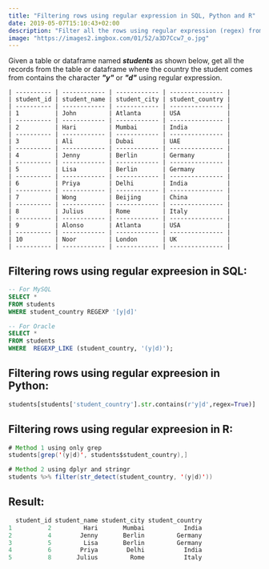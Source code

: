 ```yaml
---
title: "Filtering rows using regular expression in SQL, Python and R"
date: 2019-05-07T15:10:43+02:00
description: "Filter all the rows using regular expression (regex) from the given table in SQL or given dataframe in Python or R."
image: "https://images2.imgbox.com/01/52/a3D7Ccw7_o.jpg"
---
```


Given a table or dataframe named *__students__* as shown below, get all the records from the table or dataframe where the country the student comes from contains the character *__"y"__* or *__"d"__* using regular expression.

```
| ---------- | ------------ | ------------ | --------------- |
| student_id | student_name | student_city | student_country |
| ---------- | ------------ | ------------ | --------------- |
| 1          | John         | Atlanta      | USA             |
| ---------- | ------------ | ------------ | --------------- |
| 2          | Hari         | Mumbai       | India           |
| ---------- | ------------ | ------------ | --------------- |
| 3          | Ali          | Dubai        | UAE             |
| ---------- | ------------ | ------------ | --------------- |
| 4          | Jenny        | Berlin       | Germany         |
| ---------- | ------------ | ------------ | --------------- |
| 5          | Lisa         | Berlin       | Germany         |
| ---------- | ------------ | ------------ | --------------- |
| 6          | Priya        | Delhi        | India           |
| ---------- | ------------ | ------------ | --------------- |
| 7          | Wong         | Beijing      | China           |
| ---------- | ------------ | ------------ | --------------- |
| 8          | Julius       | Rome         | Italy           |
| ---------- | ------------ | ------------ | --------------- |
| 9          | Alonso       | Atlanta      | USA             |
| ---------- | ------------ | ------------ | --------------- |
| 10         | Noor         | London       | UK              |
| ---------- | ------------ | ------------ | --------------- |
```

## Filtering rows using regular expreesion in SQL:

```SQL
-- For MySQL
SELECT * 
FROM students
WHERE student_country REGEXP '[y|d]'

-- For Oracle
SELECT * 
FROM students
WHERE  REGEXP_LIKE (student_country, '(y|d)');
```

## Filtering rows using regular expreesion in Python:

```Python
students[students['student_country'].str.contains(r'y|d',regex=True)]
```

## Filtering rows using regular expreesion in R:

```Java
# Method 1 using only grep
students[grep('(y|d)', students$student_country),]

# Method 2 using dplyr and stringr
students %>% filter(str_detect(student_country, '(y|d)'))
```

## Result:

```Java
  student_id student_name student_city student_country
1          2         Hari       Mumbai           India
2          4        Jenny       Berlin         Germany
3          5         Lisa       Berlin         Germany
4          6        Priya        Delhi           India
5          8       Julius         Rome           Italy
```